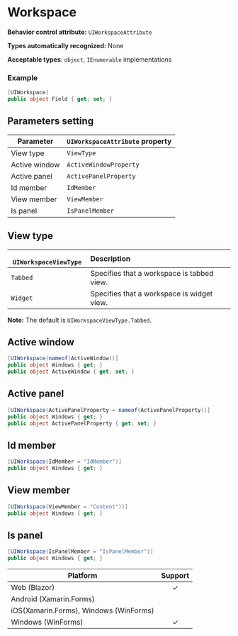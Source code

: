 # Workspace

**Behavior control attribute:**  `UIWorkspaceAttribute`

**Types automatically recognized:** None

**Acceptable types**: `object`, `IEnumerable` implementations

###  Example
```csharp
[UIWorkspace]
public object Field { get; set; }
```

## Parameters setting

| Parameter | `UIWorkspaceAttribute` property | 
| -----------|:------------- 
| View type | `ViewType` |
| Active window | `ActiveWindowProperty` |
| Active panel | `ActivePanelProperty` |
| Id member | `IdMember` |
| View member | `ViewMember` |
| Is panel | `IsPanelMember` |


## View type

|` UIWorkspaceViewType`    | Description | 
| ------------- |:------------- 
| `Tabbed` | Specifies that a workspace is tabbed view. |
| `Widget` | Specifies that a workspace is widget view.|

**Note:** The default is `UIWorkspaceViewType.Tabbed`.

## Active window

```csharp
[UIWorkspace(nameof(ActiveWindow))]
public object Windows { get; }
public object ActiveWindow { get; set; }
```

## Active panel

```csharp
[UIWorkspace(ActivePanelProperty = nameof(ActivePanelProperty))]
public object Windows { get; }
public object ActivePanelProperty { get; set; }
```

## Id member 

```csharp
[UIWorkspace(IdMember = "IdMember")]
public object Windows { get; }
```

## View member

```csharp
[UIWorkspace(ViewMember = "Content"))]
public object Windows { get; }
```

## Is panel

```csharp
[UIWorkspace(IsPanelMember = "IsPanelMember")]
public object Windows { get; }
```

| Platform | Support | 
| -----------|:-------------:| 
| Web (Blazor) | &check; |
| Android (Xamarin.Forms) | |
| iOS(Xamarin.Forms), Windows (WinForms) | |
| Windows (WinForms) | &check; |